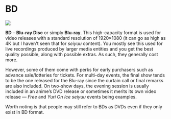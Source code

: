 # BD

![](https://lh3.googleusercontent.com/u5ncJ3-5qpTtxl6LBIDL8M1riMZbAbtzTmr8ePHkrokaPFwUSAGVa8wJq2B--C56gUuT7K2o7u-ckk0DpAsMA-I_n34IJZP8V0fKvDPh97YGh5Fqui1_oVemqZ4dzib0b91kb1L2)

**BD** – **Blu-ray Disc** or simply **Blu-ray**. This high-capacity format is used for video releases with a standard resolution of 1920×1080 (it can go as high as 4K but I haven't seen that for *seiyuu* content). You mostly see this used for live recordings produced by larger media entities and you get the best quality possible, along with possible extras. As such, they generally cost more.

However, some of them come with perks for early purchasers such as advance sale/lotteries for tickets. For multi-day events, the final show tends to be the one released for the Blu-ray since the curtain call or final remarks are also included. On two-show days, the evening session is usually included in an anime’s DVD release or sometimes it merits its own video release — *Free* and *Yuri On Ice* *seiyuu* events being examples.

Worth noting is that people may still refer to BDs as DVDs even if they only exist in BD format.
